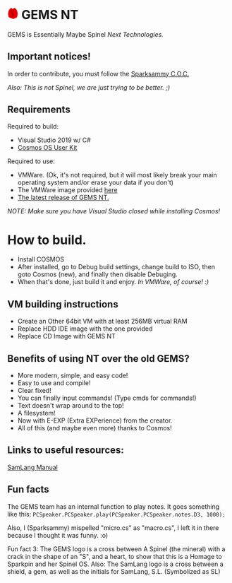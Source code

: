 # <img src="gems.png" alt="Logo" width="5%"/> GEMS NT
GEMS is Essentially Maybe Spinel *Next Technologies.*

## Important notices!

In order to contribute, you must follow the [Sparksammy C.O.C.](https://github.com/sparksammy/sparksammycoc)

*Also: This is not Spinel, we are just trying to be better. ;)*

## Requirements

Required to build:
* Visual Studio 2019 w/ C#
* [Cosmos OS User Kit](https://github.com/CosmosOS/Cosmos/releases)

Required to use:
  * VMWare. (Ok, it's not required, but it will most likely break your main operating system and/or erase your data if you don't)
  * The VMWare image provided [here](https://github.com/sparksammy/GEMS-NT/releases/download/0.43aSR/Filesystem.vmdk)
  * [The latest release of GEMS NT.](https://github.com/sparksammy/GEMS-NT/releases/)

*NOTE: Make sure you have Visual Studio closed while installing Cosmos!*

# How to build.
* Install COSMOS
* After installed, go to Debug build settings, change build to ISO, then goto Cosmos (new), and finally then disable Debuging.
* When that's done, just build it and enjoy. *In VMWare, of course! :)*

## VM building instructions
* Create an Other 64bit VM with at least 256MB virtual RAM
* Replace HDD IDE image with the one provided
* Replace CD Image with GEMS NT

## Benefits of using NT over the old GEMS?
* More modern, simple, and easy code!
* Easy to use and compile!
* Clear fixed!
* You can finally input commands! (Type cmds for commands!)
* Text doesn't wrap around to the top!
* A filesystem!
* Now with E-EXP (Extra EXPerience) from the creator.
* All of this (and maybe even more) thanks to Cosmos!

## Links to useful resources:
[SamLang Manual](https://github.com/sparksammy/GEMS-NT/blob/master/SAMLANG.md)

## Fun facts
The GEMS team has an internal function to play notes. It goes something like this:
``PCSpeaker.PCSpeaker.play(PCSpeaker.PCSpeaker.notes.D3, 1000);``

Also, I (Sparksammy) mispelled "micro.cs" as "macro.cs", I left it in there because I thought it was funny. :o) 

Fun fact 3: The GEMS logo is a cross between A Spinel (the mineral) with a crack in the shape of an "S", and a heart, to show that this is a Homage to Sparkpin and her Spinel OS. Also: The SamLang logo is a cross between a shield, a gem, as well as the initials for SamLang, S.L. (Symbolized as SL)
